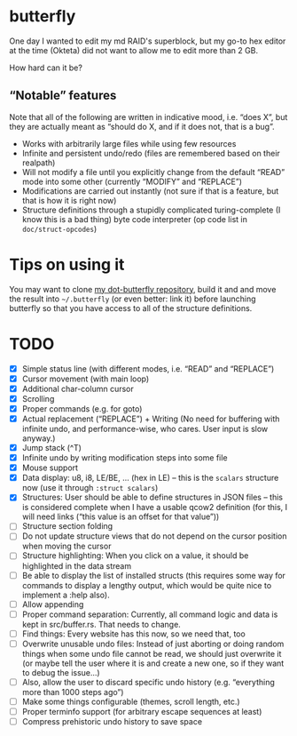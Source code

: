 butterfly
=========

One day I wanted to edit my md RAID's superblock, but my go-to hex editor at the
time (Okteta) did not want to allow me to edit more than 2 GB.

How hard can it be?


“Notable” features
------------------

Note that all of the following are written in indicative mood, i.e. “does X”,
but they are actually meant as “should do X, and if it does not, that is a bug”.

- Works with arbitrarily large files while using few resources
- Infinite and persistent undo/redo (files are remembered based on their
  realpath)
- Will not modify a file until you explicitly change from the default “READ”
  mode into some other (currently “MODIFY” and “REPLACE”)
- Modifications are carried out instantly (not sure if that is a feature, but
  that is how it is right now)
- Structure definitions through a stupidly complicated turing-complete (I know
  this is a bad thing) byte code interpreter (op code list in
  `doc/struct-opcodes`)


Tips on using it
================

You may want to clone
[my dot-butterfly repository](https://github.com/XanClic/dot-butterfly), build
it and and move the result into `~/.butterfly` (or even better: link it) before
launching butterfly so that you have access to all of the structure definitions.


TODO
====

- [x] Simple status line (with different modes, i.e. “READ” and “REPLACE”)
- [x] Cursor movement (with main loop)
- [x] Additional char-column cursor
- [x] Scrolling
- [x] Proper commands (e.g. for goto)
- [x] Actual replacement (“REPLACE”) + Writing
      (No need for buffering with infinite undo, and performance-wise, who cares.
       User input is slow anyway.)
- [x] Jump stack (^T)
- [x] Infinite undo by writing modification steps into some file
- [x] Mouse support
- [x] Data display: u8, i8, LE/BE, ... (hex in LE) – this is the `scalars`
      structure now (use it through `:struct scalars`)
- [x] Structures: User should be able to define structures in JSON files – this
      is considered complete when I have a usable qcow2 definition
      (for this, I will need links (“this value is an offset for that value”))
- [ ] Structure section folding
- [ ] Do not update structure views that do not depend on the cursor position
      when moving the cursor
- [ ] Structure highlighting: When you click on a value, it should be
      highlighted in the data stream
- [ ] Be able to display the list of installed structs (this requires some way
      for commands to display a lengthy output, which would be quite nice to
      implement a :help also).
- [ ] Allow appending
- [ ] Proper command separation: Currently, all command logic and data is kept
      in src/buffer.rs.  That needs to change.
- [ ] Find things: Every website has this now, so we need that, too
- [ ] Overwrite unusable undo files: Instead of just aborting or doing random
      things when some undo file cannot be read, we should just overwrite it
      (or maybe tell the user where it is and create a new one, so if they want
       to debug the issue...)
- [ ] Also, allow the user to discard specific undo history (e.g. “everything
      more than 1000 steps ago”)
- [ ] Make some things configurable (themes, scroll length, etc.)
- [ ] Proper terminfo support (for arbitrary escape sequences at least)
- [ ] Compress prehistoric undo history to save space
